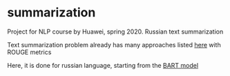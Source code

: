 # summarization
Project for NLP course by Huawei, spring 2020. Russian text summarization

Text summarization problem already has many approaches listed [here](http://nlpprogress.com/english/summarization.html) with ROUGE metrics

Here, it is done for russian language, starting from the [BART model](https://arxiv.org/pdf/1910.13461.pdf)

